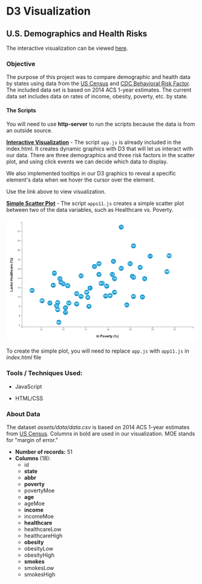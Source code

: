 # D3 Visualization

## U.S. Demographics and Health Risks

The interactive visualization can be viewed [here](https://zunicd.github.io/Demographics-and-Health-Risks/).

### Objective

The purpose of this project was to compare demographic and health data by states using data from the [US Census](https://data.census.gov/cedsci/) and [CDC Behavioral Risk Factor](https://chronicdata.cdc.gov/). The included data set is based on 2014 ACS 1-year estimates. The current data set includes data on rates of income, obesity, poverty, etc. by state. 



#### The Scripts

You will need to use **http-server** to run the scripts because the data is from an outside source.

**<u>Interactive Visualization</u>** - The script `app.js` is already included in the index.html. It creates dynamic graphics with D3 that will let us interact with our data. There are three demographics and three risk factors in the scatter plot, and using click events we can decide which data to display.

We also implemented tooltips in our D3 graphics to reveal a specific element's data when we hover the cursor over the element. 

Use the link above to view visualization. 

**<u>Simple Scatter Plot</u>** - The script `apps11.js`  creates a simple scatter plot between two of the data variables, such as Healthcare vs. Poverty.

![](Images/D3_simple_scatter_plot.png)

To create the simple plot, you will need to replace `app.js` with `app11.js` in *index.html* file

 <script type="text/javascript" src="assets/js/app11.js"></script>

###  Tools / Techniques Used:

- JavaScript

- HTML/CSS

  

### About Data

 The dataset *assets/data/data.csv* is based on 2014 ACS 1-year estimates from [US Census](https://data.census.gov/cedsci/). Columns in bold are used in our visualization. MOE stands for "margin of error."

- **Number of records:**     51
- **Columns** (18):
  - id
  - **state**
  - **abbr**
  - **poverty**
  - povertyMoe
  - **age**
  - ageMoe
  - **income**
  - incomeMoe
  - **healthcare**
  - healthcareLow
  - healthcareHigh
  - **obesity**
  - obesityLow
  - obesityHigh
  - **smokes**
  - smokesLow
  - smokesHigh